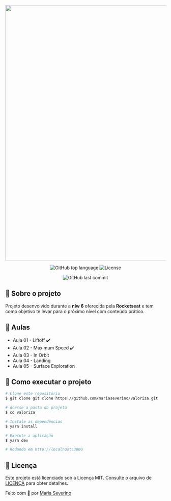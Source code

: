 <p align="center">
    <a href="logo">
        <img src="https://user-images.githubusercontent.com/57969688/122852943-cf2c5700-d2e7-11eb-96c9-1e60655eba31.png" width="800px"/>
    </a>
</p>

<div align="center">
  <p>
    <img alt="GitHub top language" src="https://img.shields.io/github/languages/top/mariaseverino/valoriza?color=32B768&logoColor=32B768&style=for-the-badge">
    <img alt="License" src="https://img.shields.io/badge/license-MIT-brightgreen/mariaseverino/valoriza?color=32B768&logoColor=32B768&style=for-the-badge">
  </p>
</div>

<div align="center">
  <p>
    <img alt="GitHub last commit" src="https://img.shields.io/github/last-commit/mariaseverino/valoriza?color=32B768&logoColor=32B768&style=for-the-badge">  
  </p>
</div>

## :pushpin: Sobre o projeto

Projeto desenvolvido durante a **nlw 6** oferecida pela **Rocketseat** e tem como objetivo te levar para o próximo nível com conteúdo prático.

## :rocket: Aulas

-   Aula 01 - Liftoff :heavy_check_mark:
-   Aula 02 - Maximum Speed :heavy_check_mark:
-   Aula 03 - In Orbit
-   Aula 04 - Landing
-   Aula 05 - Surface Exploration

## 🤔 Como executar o projeto

```bash
# Clone este repositório
$ git clone git clone https://github.com/mariaseverino/valoriza.git

# Acesse a pasta do projeto
$ cd valoriza

# Instale as dependências
$ yarn install

# Execute a aplicação
$ yarn dev

# Rodando em http://localhost:3000
```

## :memo: Licença

Este projeto está licenciado sob a Licença MIT. Consulte o arquivo de [LICENÇA](./LICENSE) para obter detalhes.

Feito com :blue_heart: por [Maria Severino](https://github.com/mariaseverino)
